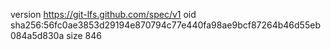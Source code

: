 version https://git-lfs.github.com/spec/v1
oid sha256:56fc0ae3853d29194e870794c77e440fa98ae9bcf87264b46d55eb084a5d830a
size 846
